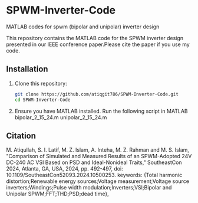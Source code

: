 # SPWM-Inverter-Code
MATLAB codes for spwm (bipolar and unipolar) inverter design


This repository contains the MATLAB code for the SPWM inverter design presented in our IEEE conference paper.Please cite the paper if you use my code.

## Installation

1. Clone this repository:
   ```sh
   git clone https://github.com/atiqgit786/SPWM-Inverter-Code.git
   cd SPWM-Inverter-Code
2. Ensure you have MATLAB installed.
   Run the following script in MATLAB
   bipolar_2_15_24.m
   unipolar_2_15_24.m
## Citation 
M. Atiqullah, S. I. Latif, M. Z. Islam, A. Inteha, M. Z. Rahman and M. S. Islam, "Comparison of Simulated and Measured Results of an SPWM-Adopted 24V DC-240 AC VSI Based on PSD and Ideal-Nonideal Traits," SoutheastCon 2024, Atlanta, GA, USA, 2024, pp. 492-497, doi: 10.1109/SoutheastCon52093.2024.10500253. keywords: {Total harmonic distortion;Renewable energy sources;Voltage measurement;Voltage source inverters;Windings;Pulse width modulation;Inverters;VSI;Bipolar and Unipolar SPWM;FFT;THD;PSD;dead time},

